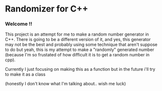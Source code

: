 # Randomizer for C++
### Welcome !!
This project is an attempt for me to make a random number generator in C++.
There is going to be a different version of it, and yes, this generator may not be the best
and probably using some technique that aren't suppose to do but yeah, this is my attempt
to make a "randomly" generated number (because I'm so frustated of how difficult it is to get a random number in cpp).

Currently I just focusing on making this as a function but in the future i'll try to make it as a class

(honestly I don't know what I'm talking about.. wish me luck)
